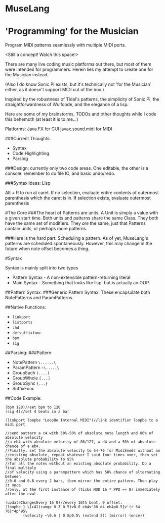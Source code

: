 # MuseLang
'Programming' for the Musician
=============================

Program MIDI patterns seamlessly with multiple MIDI ports.

<Still a concept! Watch this space!>

There are many live coding music platforms out there, but most of them were intended for programmers.
Herein lies my attempt to create one for the Musician instead.

(Also I do know Sonic Pi exists, but it's technically not 'for the Musician' either, as it doesn't support MIDI
out of the box.)

Inspired by the robustness of Tidal's patterns, the simplicity of Sonic Pi, the straightforwardness of
Wulfcode, and the elegance of a lisp.


Here are some of my brainstorms, TODOs and other thoughts while I code this behemoth (at least it is to me...)

Platforms:
Java FX for GUI
javax.sound.midi for MIDI

###Current Thoughts:
- Syntax
- Code Highlighting
- Parsing

###Design: 
currently only two code areas. One editable, the other is a console.
remember to do file IO, and basic undo/redo.

###Syntax ideas:
Lisp

Alt + R to run at caret.
If no selection, evaluate entire contents of outermost parenthesis which the caret is in.
If selection exists, evaluate outermost parenthesis

#The Core
###The heart of Patterns are units.
A Unit is simply a value with a given start time.
Both units and patterns share the same Class.
They both have the same set of modifiers.
They _are_ the same, just that Patterns contain units, or perhaps more patterns.

###Here is the hard part:
Scheduling a pattern.
As of yet, MuseLang's patterns are scheduled spontaneously.
However, this may change in the future when note offset becomes a thing.


#Syntax

Syntax is mainly split into two types
- Pattern Syntax - A non-extensible pattern-returning literal
- Main Syntax - Something that looks like lisp, but is actually an OOP.

##Pattern Syntax:
###Generic Pattern Syntax:
These encapsulate both NotePatterns and ParamPatterns.

##Native Functions: 
- `linkport` 
- `listports` 
- `chd` 
- `defsuffixfunc`
- `bpm`
- `sig`

##Parsing:
###Pattern
- NotePattern `\......\` 
- ParamPattern `~\.....\`
- GroupEach `(....)`
- GroupWhole `[...]`
- GroupSync `{...}`
- SuffixFunc 

##Code Example: 
```
(bpm 120)//set bpm to 120
(sig 4)//set 4 beats in a bar

(linkport loopbe "LoopBe Internal MIDI")//link identifier loopbe to a midi port

//send pattern a c4 with 30%-50% of absolute note length and 80% of absolute velocity
//a eb4 with absolute velocity of 86/127, a d4 and a 50% of absolute chance of a eb4.
//Finally, set the absolute velocity to 64-76 for MidiSends without an
//existing absolute, repeat whatever I said four times over, then set the absolute probability to 95%
//for all the notes without an existing absolute probability. Do a final multiply
//of velocity using a parampattern which has 50% chance of alternating between
//0.6 and 0.8 every 2 bars, then mirror the entire pattern. Then play it once
//only, at the first instance of (ticks MOD 16 * PPQ == 0) immediately after the eval.

(updateChangesEvery 16 0)//every 16th beat, 0 offset.
(loopbe 1 \[c4l(range 0.3 0.5)v0.8 eb4v'86 d4 eb4p0.5]v'(r 64 76)*4p'95\
        (velocity ~\0.6 | 0.8p0.5\ (extend 2)) (mirror) (once))
```